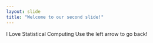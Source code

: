 ```yaml
---
layout: slide
title: "Welcome to our second slide!"
---
```

I Love Statistical Computing
Use the left arrow to go back!
